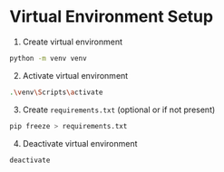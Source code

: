  # Virtual Environment Setup

1. Create virtual environment
 ``` bash
python -m venv venv
```

2. Activate virtual environment
``` bash
.\venv\Scripts\activate
```

3. Create `requirements.txt` (optional or if not present)
``` bash
pip freeze > requirements.txt
 ```

4. Deactivate virtual environment
``` bash
deactivate
```
